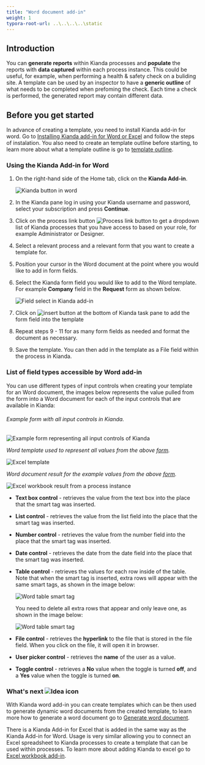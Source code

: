 ```yaml
---
title: "Word document add-in"
weight: 1
typora-root-url: ..\..\..\..\static
---
```


## Introduction

You can **generate reports** within Kianda processes and **populate** the reports with **data captured** within each process instance. This could be useful, for example, when performing a health & safety check on a buliding site. A template can be used by an inspector to have a **generic outline** of what needs to be completed when prefoming the check. Each time a check is performed, the generated report may contain different data. 

## Before you get started

In advance of creating a template, you need to install Kianda add-in for word. Go to [Installing Kianda add-in for Word or Excel](/docs/platform/document-generation/#installing-kianda-add-in-to-word-or-excel) and follow the steps of instalation. You also need to create an template outline before starting, to learn more about what a template outline is go to [template outline](/docs/platform/document-generation/#heading).

### Using the Kianda Add-in for Word

1. On the right-hand side of the Home tab, click on the **Kianda Add-in**.

   ![Kianda button in word](/images/word-kianda-add-in-button.jpg)

2. In the Kianda pane log in using your Kianda username and password, select your subscription and press **Continue**.

3. Click on the process link button ![Process link button](https://academy.kianda.com/wp-content/uploads/2022/02/process-link-button.gif) to get a dropdown list of Kianda processes that you have access to based on your role, for example Administrator or Designer.

4. Select a relevant process and a relevant form that you want to create a template for.

5. Position your cursor in the Word document at the point where you would like to add in form fields.

6. Select the Kianda form field you would like to add to the Word template. For example **Company** field in the **Request** form as shown below.

   ![Field select in Kianda add-in](/images/word-kianda-field-select.jpg)

7. Click on ![insert button](/images/insert-kianda-add-in.jpg) at the bottom of Kianda task pane to add the form field into the template

8. Repeat steps 9 - 11 for as many form fields as needed and format the document as necessary.

9. Save the template. You can then add in the template as a File field within the process in Kianda.

### List of field types accessible by Word add-in

You can use different types of input controls when creating your template for an Word document, the images below represents the value pulled from the form into a Word document for each of the input controls that are available in Kianda:

###### *Example form with all input controls in Kianda.* 

![Example form representing all input controls of Kianda](/images/excel-add-in-inputs.jpg)

*Word template used to represent all values from the above [form](/docs/platform/document-generation/word-document-add-in/#example-form-with-all-input-controls-in-kianda).*

![Excel template](/images/word-add-in-template.jpg)

*Word document result for the example values from the above [form](/docs/platform/document-generation/word-document-add-in/#example-form-with-all-input-controls-in-kianda).*

![Excel workbook result from a process instance](/images/word-add-in-result.jpg)

- **Text box control** - retrieves the value from the text box into the place that the smart tag was inserted.

- **List control** - retrieves the value from the list field into the place that the smart tag was inserted.

- **Number control** - retrieves the value from the number field into the place that the smart tag was inserted.

- **Date control** - retrieves the date from the date field into the place that the smart tag was inserted.

- **Table control** - retrieves the values for each row inside of the table. Note that when the smart tag is inserted, extra rows will appear with the same smart tags, as shown in the image below:

  ![Word table smart tag](/images/word-add-in-table.jpg)

  You need to delete all extra rows that appear and only leave one, as shown in the image below:

  ![Word table smart tag](/images/word-add-in-table2.jpg)

- **File control** - retrieves the **hyperlink** to the file that is stored in the file field. When you click on the file, it will open it in browser.

- **User picker control** - retrieves the **name** of the user as a value.

- **Toggle control** - retrieves a **No** value when the toggle is turned **off**, and a **Yes** value when the toggle is turned **on**.

### What's next ![Idea icon](/images/18.png) 

With Kianda word add-in you can create templates which can be then used to generate dynamic word documents from the created template, to learn more how to generate a word document go to [Generate word document](/docs/platform/rules/files/generate-word-document/).

There is a Kianda Add-in for Excel that is added in the same way as the Kianda Add-in for Word. Usage is very similar allowing you to connect an Excel spreadsheet to Kianda processes to create a template that can be used within processes. To learn more about adding Kianda to excel go to [Excel workbook add-in](/docs/platform/document-generation/excel-workbook-add-in/).

